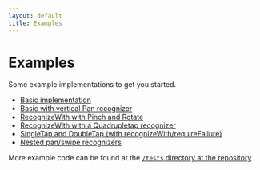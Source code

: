 ```yaml
---
layout: default
title: Examples
---
```


# Examples

Some example implementations to get you started.

- [Basic implementation](http://codepen.io/jtangelder/pen/lgELw)
- [Basic with vertical Pan recognizer](http://codepen.io/jtangelder/pen/ABFnd)
- [RecognizeWith with Pinch and Rotate](http://codepen.io/jtangelder/pen/zKHDk)
- [RecognizeWith with a Quadrupletap recognizer](http://codepen.io/jtangelder/pen/qeCAs)
- [SingleTap and DoubleTap (with recognizeWith/requireFailure)](http://codepen.io/jtangelder/pen/pBuIw)
- [Nested pan/swipe recognizers]({{site.baseurl}}/dist/tests/manual/nested.html)

More example code can be found at the [`/tests` directory at the repository](https://github.com/squadette/hammer.js/tree/master/tests)
